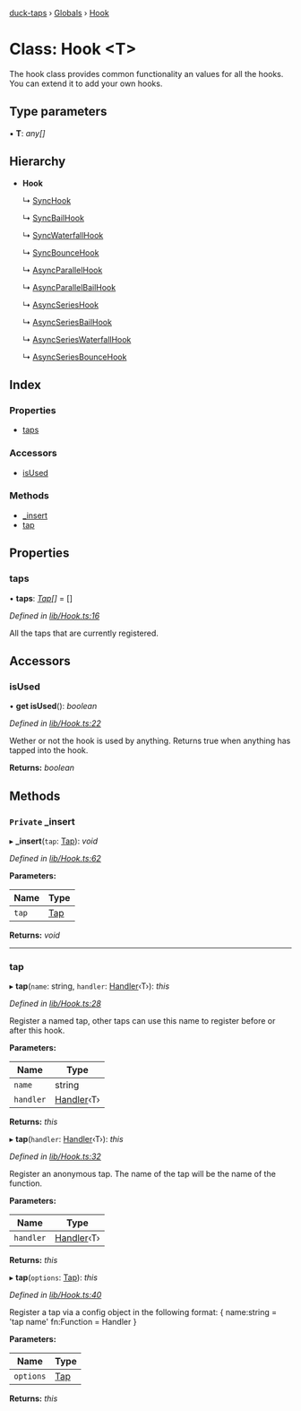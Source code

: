 [duck-taps](../README.md) › [Globals](../globals.md) › [Hook](hook.md)

# Class: Hook <**T**>

The hook class provides common functionality an values for all the hooks.
You can extend it to add your own hooks.

## Type parameters

▪ **T**: *any[]*

## Hierarchy

* **Hook**

  ↳ [SyncHook](synchook.md)

  ↳ [SyncBailHook](syncbailhook.md)

  ↳ [SyncWaterfallHook](syncwaterfallhook.md)

  ↳ [SyncBounceHook](syncbouncehook.md)

  ↳ [AsyncParallelHook](asyncparallelhook.md)

  ↳ [AsyncParallelBailHook](asyncparallelbailhook.md)

  ↳ [AsyncSeriesHook](asyncserieshook.md)

  ↳ [AsyncSeriesBailHook](asyncseriesbailhook.md)

  ↳ [AsyncSeriesWaterfallHook](asyncserieswaterfallhook.md)

  ↳ [AsyncSeriesBounceHook](asyncseriesbouncehook.md)

## Index

### Properties

* [taps](hook.md#taps)

### Accessors

* [isUsed](hook.md#isused)

### Methods

* [_insert](hook.md#private-_insert)
* [tap](hook.md#tap)

## Properties

###  taps

• **taps**: *[Tap](../interfaces/tap.md)[]* = []

*Defined in [lib/Hook.ts:16](https://github.com/JonasKruckenberg/duck-taps/blob/a577125/lib/Hook.ts#L16)*

All the taps that are currently registered.

## Accessors

###  isUsed

• **get isUsed**(): *boolean*

*Defined in [lib/Hook.ts:22](https://github.com/JonasKruckenberg/duck-taps/blob/a577125/lib/Hook.ts#L22)*

Wether or not the hook is used by anything.
Returns true when anything has tapped into the hook.

**Returns:** *boolean*

## Methods

### `Private` _insert

▸ **_insert**(`tap`: [Tap](../interfaces/tap.md)): *void*

*Defined in [lib/Hook.ts:62](https://github.com/JonasKruckenberg/duck-taps/blob/a577125/lib/Hook.ts#L62)*

**Parameters:**

Name | Type |
------ | ------ |
`tap` | [Tap](../interfaces/tap.md) |

**Returns:** *void*

___

###  tap

▸ **tap**(`name`: string, `handler`: [Handler](../globals.md#handler)‹T›): *this*

*Defined in [lib/Hook.ts:28](https://github.com/JonasKruckenberg/duck-taps/blob/a577125/lib/Hook.ts#L28)*

Register a named tap, other taps can use this name to register before or after this hook.

**Parameters:**

Name | Type |
------ | ------ |
`name` | string |
`handler` | [Handler](../globals.md#handler)‹T› |

**Returns:** *this*

▸ **tap**(`handler`: [Handler](../globals.md#handler)‹T›): *this*

*Defined in [lib/Hook.ts:32](https://github.com/JonasKruckenberg/duck-taps/blob/a577125/lib/Hook.ts#L32)*

Register an anonymous tap. The name of the tap will be the name of the function.

**Parameters:**

Name | Type |
------ | ------ |
`handler` | [Handler](../globals.md#handler)‹T› |

**Returns:** *this*

▸ **tap**(`options`: [Tap](../interfaces/tap.md)): *this*

*Defined in [lib/Hook.ts:40](https://github.com/JonasKruckenberg/duck-taps/blob/a577125/lib/Hook.ts#L40)*

Register a tap via a config object in the following format:
{
 name:string = 'tap name'
 fn:Function = Handler
}

**Parameters:**

Name | Type |
------ | ------ |
`options` | [Tap](../interfaces/tap.md) |

**Returns:** *this*
